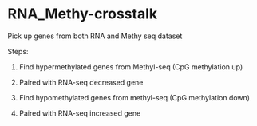 # RNA_Methy-crosstalk
Pick up genes from both RNA and Methy seq dataset

Steps:
1. Find hypermethylated genes from Methyl-seq (CpG methylation up)
2. Paired with RNA-seq decreased gene

3. Find hypomethylated genes from methyl-seq (CpG methylation down)
4. Paired with RNA-seq increased gene